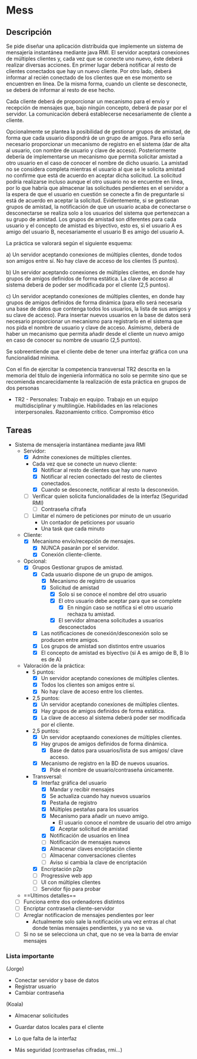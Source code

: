 # Mess

## Descripción

Se pide diseñar una aplicación distribuida que implemente un sistema de mensajería instantánea mediante java RMI. El servidor aceptará conexiones de múltiples clientes y, cada vez que se conecte uno nuevo, éste deberá realizar diversas acciones. En primer lugar deberá notificar al resto de clientes conectados que hay un nuevo cliente. Por otro lado, deberá informar al recién conectado de los clientes que en ese momento se encuentren en línea. De la misma forma, cuando un cliente se desconecte, se deberá de informar al resto de ese hecho.

Cada cliente deberá de proporcionar un mecanismo para el envío y recepción de mensajes que, bajo ningún concepto, deberá de pasar por el servidor. La comunicación deberá establecerse necesariamente de cliente a cliente.

Opcionalmente se plantea la posibilidad de gestionar grupos de amistad, de forma que cada usuario dispondrá de un grupo de amigos. Para ello sería necesario proporcionar un mecanismo de registro en el sistema (dar de alta al usuario, con nombre de usuario y clave de acceso). Posteriormente debería de implementarse un mecanismo que permita solicitar amistad a otro usuario en el caso de conocer el nombre de dicho usuario. La amistad no se considera completa mientras el usuario al que se le solicita amistad no confirme que está de acuerdo en aceptar dicha solicitud. La solicitud podría realizarse incluso aunque el otro usuario no se encuentre en línea, por lo que habría que almacenar las solicitudes pendientes en el servidor a la espera de que el usuario en cuestión se conecte a fin de preguntarle si está de acuerdo en aceptar la solicitud. Evidentemente, si se gestionan grupos de amistad, la notificación de que un usuario acaba de conectarse o desconectarse se realiza solo a los usuarios del sistema que pertenezcan a su grupo de amistad. Los grupos de amistad son diferentes para cada usuario y el concepto de amistad es biyectivo, esto es, si el usuario A es amigo del usuario B, necesariamente el usuario B es amigo del usuario A.

La práctica se valorará según el siguiente esquema:

a) Un servidor aceptando conexiones de múltiples clientes, donde todos son amigos entre sí. No hay clave de acceso de los clientes (5 puntos).

b) Un servidor aceptando conexiones de múltiples clientes, en donde hay grupos de amigos definidos de forma estática. La clave de acceso al sistema deberá de poder ser modificada por el cliente (2,5 puntos).

c) Un servidor aceptando conexiones de múltiples clientes, en donde hay grupos de amigos definidos de forma dinámica (para ello será necesaria una base de datos que contenga todos los usuarios, la lista de sus amigos y su clave de acceso). Para insertar nuevos usuarios en la base de datos será necesario proporcionar un mecanismo para registrarlo en el sistema que nos pida el nombre de usuario y clave de acceso. Asimismo, deberá de haber un mecanismo que permita añadir desde el cliente un nuevo amigo en caso de conocer su nombre de usuario (2,5 puntos).

Se sobreentiende que el cliente debe de tener una interfaz gráfica con una funcionalidad mínima.

Con el fin de ejercitar la competencia transversal TR2 descrita en la memoria del título de ingeniería informática no solo se permite sino que se recomienda encarecidamente la realización de esta práctica en grupos de dos personas

- TR2 - Personales: Trabajo en equipo. Trabajo en un equipo multidisciplinar y multilingüe. Habilidades en las relaciones interpersonales. Razonamiento crítico. Compromiso ético

## Tareas
- Sistema de mensajería instantánea mediante java RMI
  - Servidor:
    - [x] Admite conexiones de múltiples clientes.
    - Cada vez que se conecte un nuevo cliente:
      - [x] Notificar al resto de clientes que hay uno nuevo
      - [x] Notificar al recien conectado del resto de clientes conectados.
      - [x] Cuando se desconecte, notificar al resto la desconexión.
    - [ ] Verificar quien solicita funcionalidades de la interfaz (Seguridad RMI)
      - [ ] Contraseña cifrafa
    - [ ] Limitar el número de peticiones por minuto de un usuario
      - Un contador de peticiones por usuario
      - Una task que cada minuto 
  - Cliente:
    - [x] Mecanismo envío/recepción de mensajes.
      - [x] NUNCA pasarán por el servidor.
      - [x] Conexión cliente-cliente.
  - Opcional:
    - [x] Grupos Gestionar grupos de amistad.
      - [x] Cada usuario dispone de un grupo de amigos.
        - [x] Mecanismo de registro de usuarios
        - [x] Solicitud de amistad
          - [x] Solo si se conoce el nombre del otro usuario
          - [x] El otro usuario debe aceptar para que se complete
            - [x] En ningún caso se notifica si el otro usuario rechaza tu amistad.
          - [x] El servidor almacena solicitudes a usuarios desconectados
      - [x] Las notificaciones de conexión/desconexión solo se producen entre amigos.
      - [x] Los grupos de amistad son distintos entre usuarios
      - [x] El concepto de amistad es biyectivo (si A es amigo de B, B lo es de A)
  - Valoración de la práctica:
    - 5 puntos:
      - [x] Un servidor aceptando conexiones de múltiples clientes.
      - [x] Todos los clientes son amigos entre sí.
      - [x] No hay clave de acceso entre los clientes.
    - 2,5 puntos:
      - [x] Un servidor aceptando conexiones de múltiples clientes.
      - [x] Hay grupos de amigos definidos de forma estática.
      - [x] La clave de acceso al sistema deberá poder ser modificada por el cliente.
    - 2,5 puntos:
      - [x] Un servidor aceptaando conexiones de múltiples clientes.
      - [x] Hay grupos de amigos definidos de forma dinámica.
        - [x] Base de datos para usuarios/lista de sus amigos/ clave acceso.
      - [x] Mecanismo de registro en la BD de nuevos usuarios.
        - [x] Pide el nombre de usuario/contraseña únicamente.
      
    - Transversal:
      - [x] Interfaz gráfica del usuario
        - [x] Mandar y recibir mensajes
        - [x] Se actualiza cuando hay nuevos usuarios
        - [x] Pestaña de registro
        - [x] Múltiples pestañas para los usuarios
        - [x] Mecanismo para añadir un nuevo amigo.
          - El usuario conoce el nombre de usuario del otro amigo
          - [x] Aceptar solicitud de amistad
        - [x] Notificación de usuarios en línea
        - [ ] Notificación de mensajes nuevos
        - [x] Almacenar claves encriptación cliente
        - [ ] Almacenar conversaciones clientes
        - [ ] Aviso si cambia la clave de encriptación
      - [x] Encriptación p2p
      - [ ] Progressive web app
      - [ ] UI con múltiples clientes
      - [ ] Servidor fijo para probar

  - ==Ultimos detalles==
  - [ ] Funciona entre dos ordenadores distintos
  - [ ] Encriptar contraseña cliente-servidor
  - [ ] Arreglar notificacion de mensajes pendientes por leer
    - Actualmente solo sale la notificación una vez entras al chat donde tenías mensajes pendientes, y ya no se va.
  - [ ] Si no se se selecciona un chat, que no se vea la barra de enviar mensajes

### Lista importante


(Jorge)
- Conectar servidor y base de datos
- Registrar usuario
- Cambiar contraseña

(Koala)
- Almacenar solicitudes
- Guardar datos locales para el cliente
- Lo que falta de la interfaz

- Más seguridad (contraseñas cifradas, rmi...)
